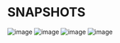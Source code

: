 # SNAPSHOTS

![image](https://github.com/user-attachments/assets/8346d7aa-13e3-4098-93eb-8a2fd81310a5)
![image](https://github.com/user-attachments/assets/e7e739fd-819d-41f3-b292-88b524087c0a)
![image](https://github.com/user-attachments/assets/cc1d5071-3b2e-45fa-b830-acdd09d69c17)
![image](https://github.com/user-attachments/assets/e35432ad-98cc-4143-ac41-381b5ece6e5c)

